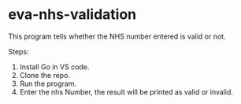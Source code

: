 # eva-nhs-validation

This program tells whether the NHS number entered is valid or not. 


Steps: 
1. Install Go in VS code.
2. Clone the repo.
3. Run the program.
4. Enter the nhs Number, the result will be printed as valid or invalid.
